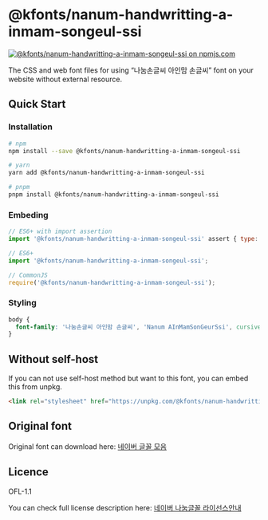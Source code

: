 # @kfonts/nanum-handwritting-a-inmam-songeul-ssi

[![@kfonts/nanum-handwritting-a-inmam-songeul-ssi on npmjs.com](https://img.shields.io/npm/v/%40kfonts%2Fnanum-handwritting-a-inmam-songeul-ssi)](https://www.npmjs.com/package/@kfonts/nanum-handwritting-a-inmam-songeul-ssi)

The CSS and web font files for using &OpenCurlyDoubleQuote;나눔손글씨 아인맘 손글씨&CloseCurlyDoubleQuote; font on your website without external resource.

## Quick Start

### Installation

```sh
# npm
npm install --save @kfonts/nanum-handwritting-a-inmam-songeul-ssi

# yarn
yarn add @kfonts/nanum-handwritting-a-inmam-songeul-ssi

# pnpm
pnpm install @kfonts/nanum-handwritting-a-inmam-songeul-ssi
```

### Embeding

```js
// ES6+ with import assertion
import '@kfonts/nanum-handwritting-a-inmam-songeul-ssi' assert { type: 'css' };

// ES6+
import '@kfonts/nanum-handwritting-a-inmam-songeul-ssi';

// CommonJS
require('@kfonts/nanum-handwritting-a-inmam-songeul-ssi');
```

### Styling

```css
body {
  font-family: '나눔손글씨 아인맘 손글씨', 'Nanum AInMamSonGeurSsi', cursive;
}
```

## Without self-host

If you can not use self-host method but want to this font, you can embed this from unpkg.

```html
<link rel="stylesheet" href="https://unpkg.com/@kfonts/nanum-handwritting-a-inmam-songeul-ssi/index.css" />
```

## Original font

Original font can download here: [네이버 글꼴 모음](https://hangeul.naver.com/font)

## Licence

OFL-1.1

You can check full license description here: [네이버 나눔글꼴 라이선스안내](https://help.naver.com/service/30016/contents/18088?osType=PC&lang=ko)
